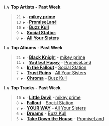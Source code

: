 <!--START_LASTFM_ARTISTS:{"period": "7day", "rows": 5}-->
<a href="https://last.fm" target="_blank"><img src="https://user-images.githubusercontent.com/17434202/215290617-e793598d-d7c9-428f-9975-156db1ba89cc.svg" alt="Last.fm Logo" width="18" height="13"/></a> **Top Artists - Past Week**

> `21 ▶️` ∙ **[mikey prime](https://www.last.fm/music/mikey+prime)**<br/>
> `13 ▶️` ∙ **[PromiseLand](https://www.last.fm/music/PromiseLand)**<br/>
> `10 ▶️` ∙ **[Buzz Kull](https://www.last.fm/music/Buzz+Kull)**<br/>
> `9 ▶️` ∙ **[Social Station](https://www.last.fm/music/Social+Station)**<br/>
> `8 ▶️` ∙ **[All Your Sisters](https://www.last.fm/music/All+Your+Sisters)**<br/>
<!--END_LASTFM_ARTISTS-->

<!--START_LASTFM_ALBUMS:{"period": "7day", "rows": 5}-->
<a href="https://last.fm" target="_blank"><img src="https://user-images.githubusercontent.com/17434202/215290617-e793598d-d7c9-428f-9975-156db1ba89cc.svg" alt="Last.fm Logo" width="18" height="13"/></a> **Top Albums - Past Week**

> `21 ▶️` ∙ **[Black Knight](https://www.last.fm/music/mikey+prime/Black+Knight)** - [mikey prime](https://www.last.fm/music/mikey+prime)<br/>
> `11 ▶️` ∙ **[Sad but Happy](https://www.last.fm/music/PromiseLand/Sad+but+Happy)** - [PromiseLand](https://www.last.fm/music/PromiseLand)<br/>
> `9 ▶️` ∙ **[In the Fallout](https://www.last.fm/music/Social+Station/In+the+Fallout)** - [Social Station](https://www.last.fm/music/Social+Station)<br/>
> `7 ▶️` ∙ **[Trust Ruins](https://www.last.fm/music/All+Your+Sisters/Trust+Ruins)** - [All Your Sisters](https://www.last.fm/music/All+Your+Sisters)<br/>
> `7 ▶️` ∙ **[Chroma](https://www.last.fm/music/Buzz+Kull/Chroma)** - [Buzz Kull](https://www.last.fm/music/Buzz+Kull)<br/>
<!--END_LASTFM_ALBUMS-->

<!--START_LASTFM_TRACKS:{"period": "7day", "rows": 5}-->
<a href="https://last.fm" target="_blank"><img src="https://user-images.githubusercontent.com/17434202/215290617-e793598d-d7c9-428f-9975-156db1ba89cc.svg" alt="Last.fm Logo" width="18" height="13"/></a> **Top Tracks - Past Week**

> `10 ▶️` ∙ **[Little Devil](https://www.last.fm/music/mikey+prime/_/Little+Devil)** - [mikey prime](https://www.last.fm/music/mikey+prime)<br/>
> `8 ▶️` ∙ **[Fallout](https://www.last.fm/music/Social+Station/_/Fallout)** - [Social Station](https://www.last.fm/music/Social+Station)<br/>
> `7 ▶️` ∙ **[YOUR WAY](https://www.last.fm/music/All+Your+Sisters/_/YOUR+WAY)** - [All Your Sisters](https://www.last.fm/music/All+Your+Sisters)<br/>
> `6 ▶️` ∙ **[Dreams](https://www.last.fm/music/Buzz+Kull/_/Dreams)** - [Buzz Kull](https://www.last.fm/music/Buzz+Kull)<br/>
> `5 ▶️` ∙ **[Take Down the House](https://www.last.fm/music/PromiseLand/_/Take+Down+the+House)** - [PromiseLand](https://www.last.fm/music/PromiseLand)<br/>
<!--END_LASTFM_TRACKS-->